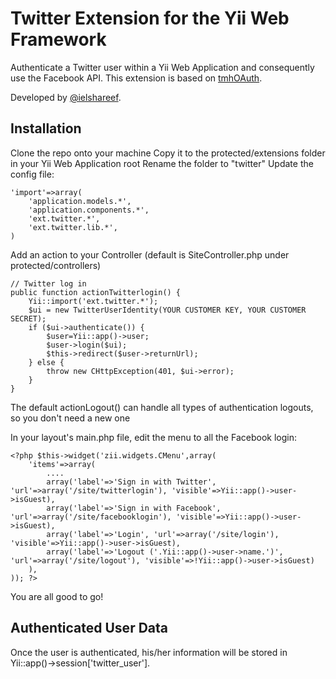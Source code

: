 Twitter Extension for the Yii Web Framework
============================================

Authenticate a Twitter user within a Yii Web Application and consequently use the Facebook API. This extension is based on [tmhOAuth](https://github.com/themattharris/tmhOAuth).

Developed by [@ielshareef](http://twitter.com/ielshareef).

Installation
------------

Clone the repo onto your machine
Copy it to the protected/extensions folder in your Yii Web Application root
Rename the folder to "twitter"
Update the config file:

	'import'=>array(
		'application.models.*',
		'application.components.*',
		'ext.twitter.*',
		'ext.twitter.lib.*',
	)

Add an action to your Controller (default is SiteController.php under protected/controllers)

	// Twitter log in
	public function actionTwitterlogin() {
		Yii::import('ext.twitter.*');
	    $ui = new TwitterUserIdentity(YOUR CUSTOMER KEY, YOUR CUSTOMER SECRET);
		if ($ui->authenticate()) {
	        $user=Yii::app()->user;
	        $user->login($ui);
	    	$this->redirect($user->returnUrl);
	 	} else {
	    	throw new CHttpException(401, $ui->error);
		}
	}
	
The default actionLogout() can handle all types of authentication logouts, so you don't need a new one

In your layout's main.php file, edit the menu to all the Facebook login:

	<?php $this->widget('zii.widgets.CMenu',array(
		'items'=>array(
			....
			array('label'=>'Sign in with Twitter', 'url'=>array('/site/twitterlogin'), 'visible'=>Yii::app()->user->isGuest),
			array('label'=>'Sign in with Facebook', 'url'=>array('/site/facebooklogin'), 'visible'=>Yii::app()->user->isGuest),
			array('label'=>'Login', 'url'=>array('/site/login'), 'visible'=>Yii::app()->user->isGuest),
			array('label'=>'Logout ('.Yii::app()->user->name.')', 'url'=>array('/site/logout'), 'visible'=>!Yii::app()->user->isGuest)
		),
	)); ?>
	
You are all good to go!

Authenticated User Data
-----------------------

Once the user is authenticated, his/her information will be stored in Yii::app()->session['twitter_user'].